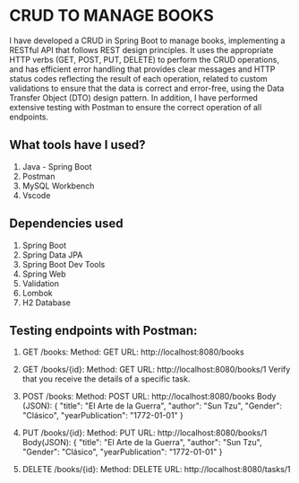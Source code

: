 # CRUD TO MANAGE BOOKS

I have developed a CRUD in Spring Boot to manage books, implementing a RESTful API that follows REST design principles. 
It uses the appropriate HTTP verbs (GET, POST, PUT, DELETE) to perform the CRUD operations, and has efficient error 
handling that provides clear messages and HTTP status codes reflecting the result of each operation, related to custom 
validations to ensure that the data is correct and error-free, using the Data Transfer Object (DTO) design pattern. 
In addition, I have performed extensive testing with Postman to ensure the correct operation of all endpoints.

## What tools have I used?
1. Java - Spring Boot
2. Postman
3. MySQL Workbench
4. Vscode

## Dependencies used
1. Spring Boot
2. Spring Data JPA
3. Spring Boot Dev Tools
4. Spring Web
5. Validation
6. Lombok
7. H2 Database

## Testing endpoints with Postman:
1.  GET /books: 
Method: GET 
URL:  http://localhost:8080/books
    
2.  GET /books/{id}: 
Method: GET 
URL:  http://localhost:8080/books/1 
Verify that you receive the details of a specific task.
    
3.  POST /books: 
Method: POST 
URL:  http://localhost:8080/books 
Body (JSON): 
{ 
"title":  "El Arte de la Guerra",
"author":  "Sun Tzu",
"Gender":  "Clásico",
"yearPublication":  "1772-01-01"
}
    
4.  PUT /books/{id}: 
Method: PUT 
URL:  http://localhost:8080/books/1
Body(JSON): 
{ 
"title":  "El Arte de la Guerra",
"author":  "Sun Tzu",
"Gender":  "Clásico",
"yearPublication":  "1772-01-01"
} 

5.  DELETE /books/{id}:
Method: DELETE 
URL:  http://localhost:8080/tasks/1
